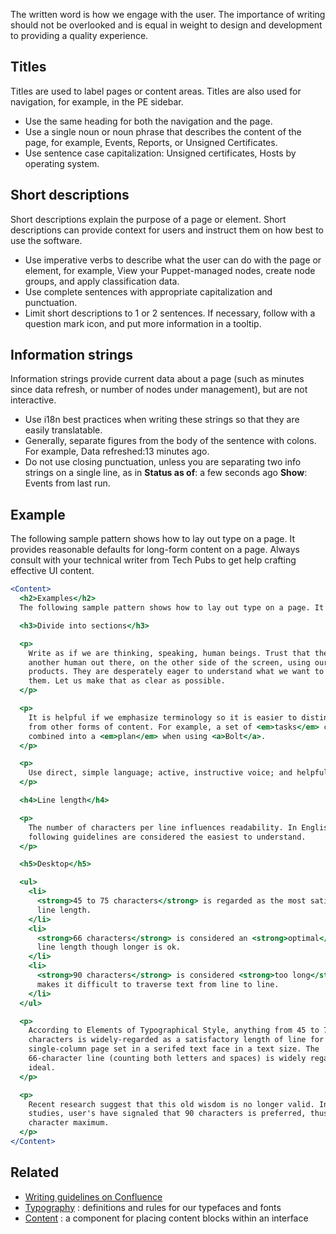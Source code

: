 The written word is how we engage with the user. The importance of writing should not be overlooked and is equal in weight to design and development to providing a quality experience.

## Titles
Titles are used to label pages or content areas. Titles are also used for navigation, for example, in the PE sidebar.

* Use the same heading for both the navigation and the page.
* Use a single noun or noun phrase that describes the content of the page, for example, Events, Reports, or Unsigned Certificates.
* Use sentence case capitalization: Unsigned certificates, Hosts by operating system.

## Short descriptions
Short descriptions explain the purpose of a page or element. Short descriptions can provide context for users and instruct them on how best to use the software.

* Use imperative verbs to describe what the user can do with the page or element, for example, View your Puppet-managed nodes, create node groups, and apply classification data.
* Use complete sentences with appropriate capitalization and punctuation.
* Limit short descriptions to 1 or 2 sentences. If necessary, follow with a question mark icon, and put more information in a tooltip.

## Information strings
Information strings provide current data about a page (such as minutes since data refresh, or number of nodes under management), but are not interactive.

* Use i18n best practices when writing these strings so that they are easily translatable.
* Generally, separate figures from the body of the sentence with colons. For example, Data refreshed:13 minutes ago.
* Do not use closing punctuation, unless you are separating two info strings on a single line, as in **Status as of**: a few seconds ago **Show**: Events from last run.

## Example
The following sample pattern shows how to lay out type on a page. It provides reasonable defaults for long-form content on a page. Always consult with your technical writer from Tech Pubs to get help crafting effective UI content.

```jsx
<Content>
  <h2>Examples</h2>
  The following sample pattern shows how to lay out type on a page. It provides reasonable defaults for long-form content on a page.

  <h3>Divide into sections</h3>

  <p>
    Write as if we are thinking, speaking, human beings. Trust that there is
    another human out there, on the other side of the screen, using our
    products. They are desperately eager to understand what we want to tell
    them. Let us make that as clear as possible.
  </p>

  <p>
    It is helpful if we emphasize terminology so it is easier to distinguish
    from other forms of content. For example, a set of <em>tasks</em> can be
    combined into a <em>plan</em> when using <a>Bolt</a>.
  </p>

  <p>
    Use direct, simple language; active, instructive voice; and helpful, cheerful but not patronizing or funny tone.
  </p>

  <h4>Line length</h4>

  <p>
    The number of characters per line influences readability. In English, the
    following guidelines are considered the easiest to understand.
  </p>

  <h5>Desktop</h5>

  <ul>
    <li>
      <strong>45 to 75 characters</strong> is regarded as the most satisfactory
      line length.
    </li>
    <li>
      <strong>66 characters</strong> is considered an <strong>optimal</strong>{' '}
      line length though longer is ok.
    </li>
    <li>
      <strong>90 characters</strong> is considered <strong>too long</strong> and
      makes it difficult to traverse text from line to line.
    </li>
  </ul>

  <p>
    According to Elements of Typographical Style, anything from 45 to 75
    characters is widely-regarded as a satisfactory length of line for a
    single-column page set in a serifed text face in a text size. The
    66-character line (counting both letters and spaces) is widely regarded as
    ideal.
  </p>

  <p>
    Recent research suggest that this old wisdom is no longer valid. In some
    studies, user's have signaled that 90 characters is preferred, thus our 90
    character maximum.
  </p>
</Content>
```

## Related
* [Writing guidelines on Confluence](https://confluence.puppetlabs.com/display/Writing/Puppet+content+style+guide)
* [Typography](#/Foundations/Typography) : definitions and rules for our typefaces and fonts
* [Content](#/React%20Components/Content) : a component for placing content blocks within an interface
